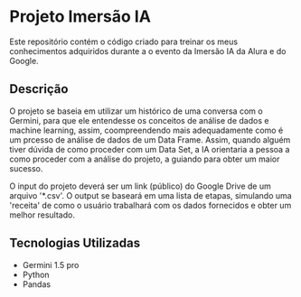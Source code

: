 # Projeto Imersão IA

Este repositório contém o código criado para treinar os meus conhecimentos adquiridos durante a o evento da Imersão IA da Alura e do Google. 

## Descrição
O projeto se baseia em utilizar um histórico de uma conversa com o Germini, para que ele entendesse os conceitos de análise de dados e machine learning, assim, coompreendendo mais adequadamente como é um prcesso de análise de dados de um Data Frame. Assim, quando alguém tiver dúvida de como proceder com um Data Set, a IA orientaria a pessoa a como proceder com a análise do projeto, a guiando para obter um maior sucesso. 

O input do projeto deverá ser um link (público) do Google Drive de um arquivo '*.csv'. O output se baseará em uma lista de etapas, simulando uma 'receita' de como o usuário trabalhará com os dados fornecidos e obter um melhor resultado.  

## Tecnologias Utilizadas
* Germini 1.5 pro
* Python
* Pandas


